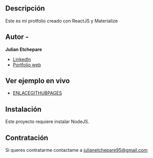 ## Descripción

Este es mi protfolio creado con ReactJS y Materialize

## Autor -
**Julian Etchepare**

* [LinkedIn](https://www.linkedin.com/in/julianetchepare/)
* [Portfolio web](https://julianetchepare.com/)

## Ver ejemplo en vivo
- [ENLACEGITHUBPAGES](ENLACEGITHUBPAGES)

## Instalación

Este proyecto requiere instalar NodeJS.

## Contratación

Si queres contratarme contactame a julianetchepare95@gmail.com
